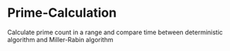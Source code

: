 # Prime-Calculation

Calculate prime count in a range and compare time between deterministic algorithm and Miller-Rabin algorithm

